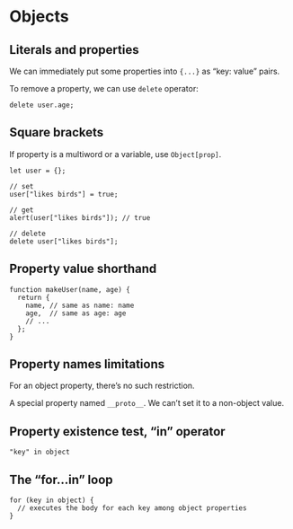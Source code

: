# Objects

## Literals and properties

We can immediately put some properties into `{...}` as “key: value” pairs.

To remove a property, we can use `delete` operator:

```
delete user.age;
```

## Square brackets

If property is a multiword or a variable, use `Object[prop]`.

```
let user = {};

// set
user["likes birds"] = true;

// get
alert(user["likes birds"]); // true

// delete
delete user["likes birds"];
```

## Property value shorthand

```
function makeUser(name, age) {
  return {
    name, // same as name: name
    age,  // same as age: age
    // ...
  };
}
```

## Property names limitations

For an object property, there’s no such restriction.

A special property named `__proto__`. We can’t set it to a non-object value.

## Property existence test, “in” operator

```
"key" in object
```

## The “for…in” loop

```
for (key in object) {
  // executes the body for each key among object properties
}
```


